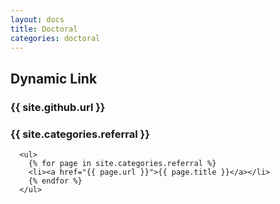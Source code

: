 ```yaml
---
layout: docs
title: Doctoral
categories: doctoral
---
```

## Dynamic Link
### {{ site.github.url }}
### {{ site.categories.referral }}
	  <ul>
        {% for page in site.categories.referral %}
		<li><a href="{{ page.url }}">{{ page.title }}</a></li>
		{% endfor %}
	  </ul>